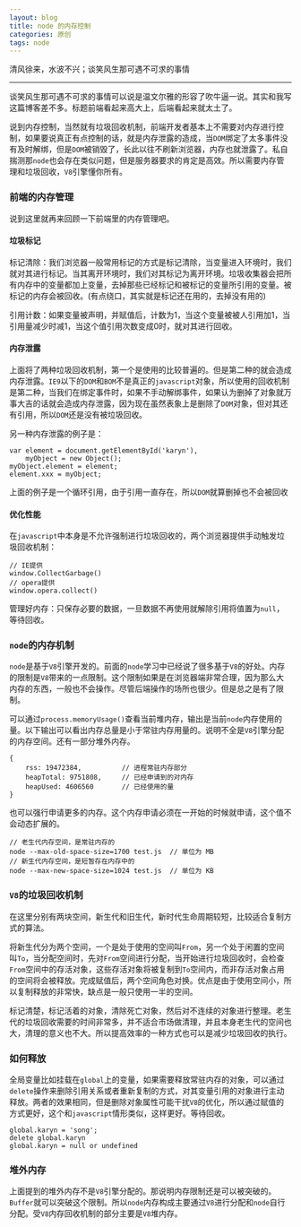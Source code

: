 ```yaml
---
layout: blog
title: node 的内存控制
categories: 原创
tags: node
---
```


清风徐来，水波不兴；谈笑风生那可遇不可求的事情

<!--more-->

* * *

谈笑风生那可遇不可求的事情可以说是温文尔雅的形容了吹牛逼一说。其实和我写这篇博客差不多。标题前端看起来高大上，后端看起来就太土了。

说到内存控制，当然就有垃圾回收机制，前端开发者基本上不需要对内存进行控制，如果要说真正有点控制的话，就是内存泄露的造成，当`DOM`绑定了太多事件没有及时解绑，但是`DOM`被销毁了，长此以往不刷新浏览器，内存也就泄露了。私自揣测那`node`也会存在类似问题，但是服务器要求的肯定是高效。所以需要内存管理和垃圾回收，`V8`引擎懂你所有。

### 前端的内存管理

说到这里就再来回顾一下前端里的内存管理吧。

#### 垃圾标记

标记清除：我们浏览器一般常用标记的方式是标记清除，当变量进入环境时，我们就对其进行标记。当其离开环境时，我们对其标记为离开环境。垃圾收集器会把所有内存中的变量都加上变量，去掉那些已经标记和被标记的变量所引用的变量。被标记的内存会被回收。(有点绕口，其实就是标记还在用的，去掉没有用的)

引用计数：如果变量被声明，并赋值后，计数为1，当这个变量被被人引用加1，当引用量减少时减1，当这个值引用次数变成0时，就对其进行回收。

#### 内存泄露

上面将了两种垃圾回收机制，第一个是使用的比较普遍的。但是第二种的就会造成内存泄露。`IE9`以下的`DOM`和`BOM`不是真正的`javascript`对象，所以使用的回收机制是第二种，当我们在绑定事件时，如果不手动解绑事件，如果认为删掉了对象就万事大吉的话就会造成内存泄露，因为现在虽然表象上是删除了`DOM`对象，但对其还有引用，所以`DOM`还是没有被垃圾回收。

另一种内存泄露的例子是：

    var element = document.getElementById('karyn'),
        myObject = new Object();
    myObject.element = element;
    element.xxx = myObject;

上面的例子是一个循环引用，由于引用一直存在，所以`DOM`就算删掉也不会被回收

#### 优化性能

在`javascript`中本身是不允许强制进行垃圾回收的，两个浏览器提供手动触发垃圾回收机制：

    // IE提供
    window.CollectGarbage()
    // opera提供
    window.opera.collect()

管理好内存：只保存必要的数据，一旦数据不再使用就解除引用将值置为`null`，等待回收。

### `node`的内存机制

`node`是基于`V8`引擎开发的。前面的`node`学习中已经说了很多基于`V8`的好处。内存的限制是`V8`带来的一点限制。这个限制如果是在浏览器端非常合理，因为那么大内存的东西，一般也不会操作。尽管后端操作的场所也很少。但是总之是有了限制。

可以通过`process.memoryUsage()`查看当前堆内存，输出是当前`node`内存使用的量。以下输出可以看出内存总量是小于常驻内存用量的。说明不全是`V8`引擎分配的内存空间。还有一部分堆外内存。

    {
        rss: 19472384,          // 进程常驻内存部分
        heapTotal: 9751808,     // 已经申请到的对内存
        heapUsed: 4606560       // 已经使用的量
    }

也可以强行申请更多的内存。这个内存申请必须在一开始的时候就申请，这个值不会动态扩展的。

    // 老生代内存空间，是常驻内存的
    node --max-old-space-size=1700 test.js  // 单位为 MB
    // 新生代内存空间，是短暂存在内存中的
    node --max-new-space-size=1024 test.js  // 单位为 KB

### `V8`的垃圾回收机制

在这里分别有两块空间，新生代和旧生代，新时代生命周期较短，比较适合复制方式的算法。

将新生代分为两个空间，一个是处于使用的空间叫`From`，另一个处于闲置的空间叫`To`，当分配空间时，先对`From`空间进行分配，当开始进行垃圾回收时，会检查`From`空间中的存活对象，这些存活对象将被复制到`To`空间内，而非存活对象占用的空间将会被释放。完成赋值后，两个空间角色对换。优点是由于使用空间小，所以复制释放的非常快，缺点是一般只使用一半的空间。

标记清楚，标记活着的对象，清除死亡对象，然后对不连续的对象进行整理。老生代的垃圾回收需要的时间非常多，并不适合市场做清理，并且本身老生代的空间也大，清理的意义也不大。所以提高效率的一种方式也可以是减少垃圾回收的执行。

### 如何释放

全局变量比如挂载在`global`上的变量，如果需要释放常驻内存的对象，可以通过`delete`操作来删除引用关系或者重新复制的方式，对其变量引用的对象进行主动释放。两者的效果相同，但是删除对象属性可能干扰`V8`的优化，所以通过赋值的方式更好，这个和`javascript`情形类似，这样更好。等待回收。

    global.karyn = 'song';
    delete global.karyn
    global.karyn = null or undefined

### 堆外内存

上面提到的堆外内存不是`V8`引擎分配的。那说明内存限制还是可以被突破的。`Buffer`就可以突破这个限制。所以`node`内存构成主要通过`V8`进行分配和`node`自行分配。受`V8`内存回收机制的部分主要是`V8`堆内存。
